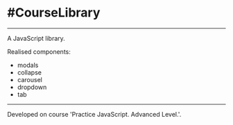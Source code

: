 # #CourseLibrary
---
A JavaScript library.

Realised components:
  - modals
  - collapse
  - carousel
  - dropdown
  - tab

---
Developed on course 'Practice JavaScript. Advanced Level.'.
